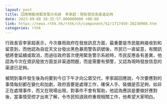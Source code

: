 ```yaml
---
layout: post
title: 回應無動用緊急警示系統　李家超：現有發信息渠道足夠
date: 2023-09-08 18:35:57.000000000 +08:00
link: https://news.rthk.hk/rthk/ch/component/k2/1717459-20230908.htm
categories: rthk
---
```


行政長官李家超表示，今次暴雨政府在發放訊息方面，最重要是市民能夠接收到和留意到，而他認為自從天文台發出黑色暴雨警告訊號後，市民已一直留意，有關訊號將會延續或取消，而過往政府首次使用緊急警示系統時，市民反應各有差異，他認為今次在資訊發放方面並非渠道問題，而是需要有預警，又認為現時發放信息的渠道已足夠。

被問到事件發生後為何要到今日下午才向公眾交代，李家超回應說，今次要應對的事情每刻都在變化和加劇，政府首要是處理工作，確保人手、裝備是否足夠，如非正在處理事件，而又在現場出現，對事件不會有幫助，他認為應該是要做好應對後，當事情受控才出來了解，令市民知道政府重視相關工作，他希望大家明白。
